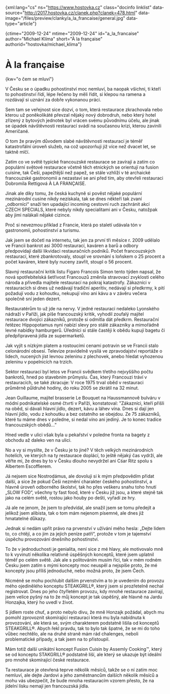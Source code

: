 
{xml:lang="cs" ns="https://www.hostovka.cz" class="docinfo linklist" data-source="http://2017.hostovka.cz/clanek.php?clanek=478.html" data-image="/files/preview/clanky/a\_la\_francaise/general.jpg" data-type="article"}

{ctime="2009-12-24" mtime="2009-12-24" id="a\_la\_francaise" author="Michael Klíma" short="À la française" authorid="hostovka/michael_klima"}

# À la française

<!-- generated attribute kw by user_udpatekw.sh on 2020-04-21, do not edit -->

{kw="o čem se mluví"}

V Česku se o úpadku pohostinství moc nemluví, ba naopak všichni, ti kteří to pohostinství řídí, lépe řečeno by měli řídit, si klepou na ramena a rozdávají si uznání za dobře vykonanou práci.

Sem tam se veřejnost sice dozví, o tom, která restaurace zkrachovala nebo kterou už poněkolikáté převzal nějaký nový dobrodruh, nebo který hotel zřízený z bytových jednotek byl vrácen svému původnímu účelu, ale jinak se úpadek návštěvnosti restaurací svádí na současnou krizi, kterou zavinili Američané.

O tom že pravým důvodem slabé návštěvnosti restaurací je téměř katastrofální úroveň služeb, na což upozorňuji již více než dvacet let, se taktně mlčí.

Zatím co ve světě typické francouzské restaurace se zavírají a zatím co populární světové restaurace včetně těch etnických se orientují na fusion cuisine, tak Češi, papežtější než papež, se stále vzhlíží v té archaické francouzské gastronomii a nezastaví se ani před tím, aby otevřeli restauraci Dobromila Rettigová À LA FRANÇAISE.

Jinak ale díky tomu, že česká kuchyně si pověst nějaké populární mezinárodní cusine nikdy nezískala, tak se dnes někteří tak zvaní „odborníci“ snaží ten upadající incoming cestovní ruch zachránit akcí CZECH SPECIALS, které nebyly nikdy specialitami ani v Česku, natožpak aby jimi nalákali nějaké cizince.

Proč si nevezmou příklad z Francie, která po staletí udávala tón v gastronomii, pohostinství a turismu.

Jak jsem se dočetl na internetu, tak jen za první tři měsíce r. 2009 udělalo ve Francii bankrot asi 3000 restaurací, kaváren a barů a odbory předpovídají další likvidaci restauračních podniků. Počet francouzských restaurací, které zbankrotovaly, stoupl ve srovnání s loňskem o 25 procent a počet kaváren, které byly nuceny zavřít, stoupl o 56 procent.

Slavný restaurační kritik listu Figaro Francois Simon tento týden napsal, že nová spotřebitelská šetřivost Francouzů změnila stravovací zvyklosti celého národa a přivedla majitele restaurací na pokraj katastrofy. Zákazníci v restauracích si dnes už nedávají tradiční aperitiv, nedávají si předkrmy, k pití požadují vodu z kohoutku, nekupují víno ani kávu a v závěru večera společně sní jeden dezert.

Restauratérům to už jde na nervy. V jedné restauraci nedaleko Lyonského nádraží v Paříži, jak píše francouzský kritik, vyhodil zoufalý majitel restaurace dvojici zákazníků, protože si odmítla dát předkrm. Restaurační řetězec Hippopotamus nyní nabízí slevy pro stálé zákazníky a mimořádně levné nabídky hamburgerů. Úředníci si stále častěji k obědu kupují bagetu či předpřipravená jídla ze supermarketů.

Jak vyjít s nízkým platem a rostoucími cenami potravin se ve Francii stalo celonárodní obsesí. Televize pravidelně vysílá ve zpravodajství reportáže o lidech, nucených jíst levnou zeleninu z plechovek, anebo hledat vyhozenou zeleninu v popelnicích na trzích.

Sektor restaurací byl letos ve Francii svědkem třetího nejvyššího počtu bankrotů, hned po stavebním průmyslu. Čas, který Francouzi tráví v restauracích, se také zkracuje: V roce 1975 trval oběd v restauraci průměrně půldruhé hodiny, do roku 2005 se zkrátil na 32 minut.

Jean Guillaume, majitel brasserie Le Bouquet na Haussmannově bulváru v módní podnikatelské osmé čtvrti v Paříži, konstatoval: "Zákazníci, kteří přišli na oběd, si dávali hlavní jídlo, dezert, kávu a láhev vína. Dnes si dají jen hlavní jídlo, vodu z kohoutku a bez ostatního se obejdou. Ze 75 zákazníků, které tu máme dnes v poledne, si nedal víno ani jediný. Je to konec tradice francouzských obědů…”

Hned vedle v ulici však byla u pekařství v poledne fronta na bagety z obchodu až daleko ven na ulici.

No a vy si myslíte, že v Česku je to jiné? V těch velkých mezinárodních hotelích, ve kterých na ty restaurace doplácí, to ještě nějaký čas vydrží, ale věřte mi, že dnes by to v Česku dlouho nevydržel ani Cśar Ritz spolu s Albertem Escoffierem.

Já nejsem sice Nostrodámus, ale dovoluji si k mým předpovědím přidat další, a sice že pokud Češi nezmění charakter českého pohostinství, a hlavně úroveň odborného školství, tak ho přes veškeru snahu toho hnutí „SLOW FOD“, všechny ty fast food, které v Česku již jsou, a které stejně tak jako na celém světě, rostou jako houby po dešti, vyřadí ze hry.

Já ale ne jenom, že jsem to předvídal, ale snažil jsem se tomu předejít a jelikož jsem alibista, tak o tom mám nejenom písemné, ale dnes již hmatatelné důkazy.

Jednak si nedám upřít právo na prvenství v užívání mého hesla: „Dejte lidem to, co chtějí, a co jim za jejich peníze patří“, protože v tom je tajemství úspěchu provozování dnešního pohostinství.

To že v jednoduchosti je genialita, není sice z mé hlavy, ale motivovalo mně to k vyvinutí několika relativně úspěšných konceptů, které jsem uplatnil téměř po celém světě. Jak ale s politováním musím říci, tak v mém rodném Česku jsem zatím s mými koncepty moc neuspěl a nejspíše proto, že mé koncepty jsou příliš jednoduché, nebo možná proto, že jsem Čech.

Nicméně se mohu pochlubit dalším prvenstvím a to je uvedením do provozu mého ojedinělého konceptu STEAKGRILL®, který jsem si prozřetelně nechal registrovat. Dnes po jeho čtyřletém provozu, kdy mnohé restaurace zavírají, jsem velice pyšný na to že můj koncept je tak úspěšný, ale hlavně na Jardu Honzajka, který ho uvedl v život.

S jídlem roste chuť, a proto nebylo divu, že mně Honzajk požádal, abych mu pomohl zprovoznit skomírající restauraci která mu byla nabídnuta k provozování, ale která se, svým charakterem podstatně lišila od konceptů STEAKGRILL®. Abych řekl pravdu, tak to bylo tak špatné, že se mi do toho vůbec nechtělo, ale na druhé straně mám rád chalenges, neboli problematické případy, a tak jsem na to přistoupil.

Mám totiž další unikátní koncept Fusion Cuisin by Assemly Cooking™, který se od konceptu STAKGRILL® podstatně liší, ale který se ukazuje být ideální pro mnohé skomírající české restaurace.

Ta restaurace je otevřená teprve několik měsíců, takže se o ní zatím moc nemluví, ale dejte Jardovi a jeho zaměstnancům dalších několik měsíců a mohu vás ubezpečit, že bude mnoha restauracím vzorem přesto, že na jídelní lísku nemají jen francouzská jídla.

